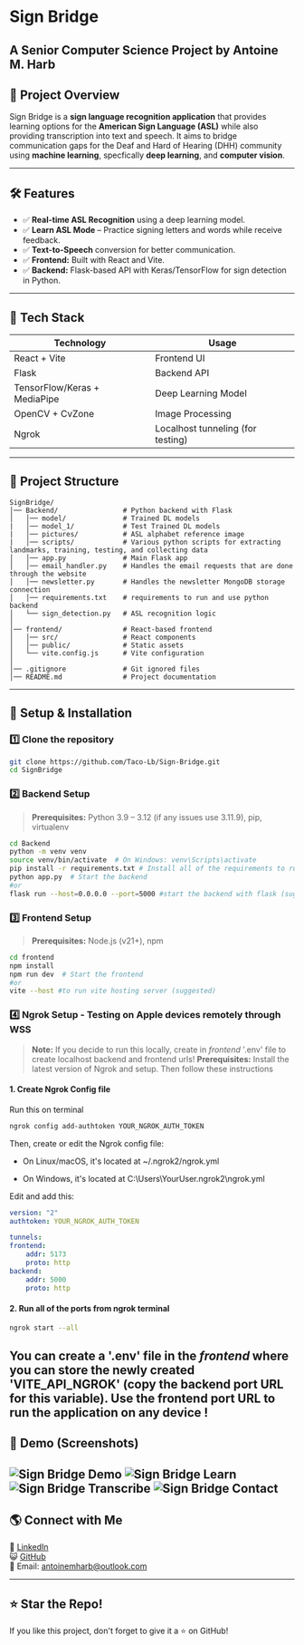 # Sign Bridge

## A Senior Computer Science Project by Antoine M. Harb

## 📌 Project Overview
Sign Bridge is a **sign language recognition application** that provides learning options for the **American Sign Language (ASL)** while also providing transcription into text and speech. It aims to bridge communication gaps for the Deaf and Hard of Hearing (DHH) community using **machine learning**, specfically **deep learning**, and **computer vision**.

---

## 🛠️ Features
- ✅ **Real-time ASL Recognition** using a deep learning model.
- ✅ **Learn ASL Mode** – Practice signing letters and words while receive feedback.
- ✅ **Text-to-Speech** conversion for better communication.
- ✅ **Frontend:** Built with React and Vite.
- ✅ **Backend:** Flask-based API with Keras/TensorFlow for sign detection in Python.

---

## 🎯 Tech Stack
| **Technology** | **Usage** |
|--------------|----------|
| React + Vite | Frontend UI |
| Flask | Backend API |
| TensorFlow/Keras + MediaPipe | Deep Learning Model |
| OpenCV + CvZone | Image Processing |
| Ngrok | Localhost tunneling (for testing) |

---

## 📂 Project Structure
```
SignBridge/
│── Backend/                # Python backend with Flask
│   │── model/              # Trained DL models
|   │── model_1/            # Test Trained DL models
|   │── pictures/           # ASL alphabet reference image
|   │── scripts/            # Various python scripts for extracting landmarks, training, testing, and collecting data 
│   │── app.py              # Main Flask app
│   │── email_handler.py    # Handles the email requests that are done through the website 
│   │── newsletter.py       # Handles the newsletter MongoDB storage connection
│   │── requirements.txt    # requirements to run and use python backend
│   └── sign_detection.py   # ASL recognition logic
│
│── frontend/               # React-based frontend
│   │── src/                # React components
│   │── public/             # Static assets
│   └── vite.config.js      # Vite configuration
│
│── .gitignore              # Git ignored files
│── README.md               # Project documentation
```

---

## 🚀 Setup & Installation

### **1️⃣ Clone the repository**
```sh
git clone https://github.com/Taco-Lb/Sign-Bridge.git
cd SignBridge
```

### **2️⃣ Backend Setup**
> **Prerequisites:** Python 3.9 – 3.12 (if any issues use 3.11.9), pip, virtualenv
```sh
cd Backend
python -m venv venv
source venv/bin/activate  # On Windows: venv\Scripts\activate
pip install -r requirements.txt # Install all of the requirements to run the python backend
python app.py  # Start the backend
#or
flask run --host=0.0.0.0 --port=5000 #start the backend with flask (suggested)
```

### **3️⃣ Frontend Setup**
> **Prerequisites:** Node.js (v21+), npm  
```sh
cd frontend
npm install
npm run dev  # Start the frontend
#or
vite --host #to run vite hosting server (suggested)
```

### **4️⃣ Ngrok Setup - Testing on Apple devices remotely through WSS**
> **Note:** If you decide to run this locally, create in *frontend* '.env' file to create localhost backend and frontend urls!
> **Prerequisites:** Install the latest version of Ngrok and setup. Then follow these instructions

#### **1. Create Ngrok Config file**
Run this on terminal
```sh
ngrok config add-authtoken YOUR_NGROK_AUTH_TOKEN
```
Then, create or edit the Ngrok config file:

- On Linux/macOS, it's located at ~/.ngrok2/ngrok.yml

- On Windows, it's located at C:\Users\YourUser\.ngrok2\ngrok.yml

Edit and add this:

```yaml
version: "2"
authtoken: YOUR_NGROK_AUTH_TOKEN

tunnels:
frontend:
    addr: 5173
    proto: http
backend:
    addr: 5000
    proto: http
```

#### **2. Run all of the ports from ngrok terminal**

```sh
ngrok start --all
```

You can create a '.env' file in the *frontend* where you can store the newly created 'VITE_API_NGROK' (copy the backend port URL for this variable). Use the frontend port URL to run the application on any device !
---

## 📸 Demo (Screenshots)
![Sign Bridge Demo](https://github.com/user-attachments/assets/5506ab05-67a2-4af4-b971-41222ea0f06d) 
![Sign Bridge Learn](https://github.com/user-attachments/assets/de16369d-f2a2-43d2-ab29-f8161eaa4a80)
![Sign Bridge Transcribe](https://github.com/user-attachments/assets/2a2a1719-b6cb-4e73-8361-30fe2917c335)
![Sign Bridge Contact](https://github.com/user-attachments/assets/7d08289d-bb82-4595-8b80-7ee620d8fb8a)
---

<!-- ## 🤝 Contributing
1. Fork the repository.
2. Create a new branch: `git checkout -b feature-branch`
3. Commit your changes: `git commit -m "Add new feature"`
4. Push to the branch: `git push origin feature-branch`
5. Open a Pull Request.

---

## 📜 License
This project is licensed under the **MIT License** – see the [LICENSE](LICENSE) file for details.

--- -->

## 🌎 Connect with Me
🔗 [LinkedIn](https://www.linkedin.com/in/antoinemharb/)  
😺 [GitHub](https://github.com/Taco-lb)  
📧 Email: antoinemharb@outlook.com

---

## ⭐ Star the Repo!
If you like this project, don't forget to give it a ⭐ on GitHub!

